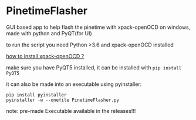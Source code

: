 # PinetimeFlasher
GUI based app to help flash the pinetime with xpack-openOCD on windows, made with python and PyQT(for UI)

to run the script you need Python >3.6 and xpack-openOCD installed

[how to install xpack-openOCD ?](https://xpack.github.io/openocd/install/#manual-install)

make sure you have PyQT5 installed, it can be installed with
`pip install PyQT5`

it can also be made into an executable using pyinstaller:
```
pip install pyinstaller
pyinstaller -w --onefile PinetimeFlasher.py
```

note: pre-made Executable available in the releases!!!
